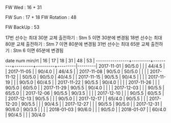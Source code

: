 FW Wed      : 16 + 31

FW Sun      : 17 + 18
FW Rotation : 48

FW BackUp   : 53

17번 선수는 최대 30분 교체 출전하기 : Stm 5 이면 30분에 변경됨
18번 선수는 최대 80분 교체 출전하기 : Stm 7 이면 80분에 변경됨
31번 선수는 최대 65분 교체 출전하기 : Stm 6 이면 65분에 변경됨

date num min/rt |    16   |    17   |    18   |    31   |    48   |    53   |
----------------+---------+---------+---------+---------+---------|---------|
2017-11-01      |  90/5.0 |         |         |  44/4.5 |         |
2017-11-05      |         |  90/4.0 |         |  46/4.5 |         |
2017-11-08      |  90/5.0 |  50/5.0 |         |         |         |
2017-11-12      |         |  50/5.0 |  90/5.0 |  40/4.5 |         |
2017-11-15      |  90/5.5 |  90/4.5 |         |         |         |
2017-11-19      |         |         |  90/5.0 |  60/4.5 |         |
2017-11-22      |  90/5.5 |  90/4.0 |         |         |         |
2017-11-26      |         |         |  90/5.0 |  60/5.0 |         |
2017-11-29      |  90/5.5 |  90/4.0 |         |         |         |
2017-12-03      |         |         |  90/5.5 |  65/5.0 |         |
2017-12-06      |  90/5.5 |  90/3.5 |         |         |         |
2017-12-10      |         |         |  90/5.5 |  60/5.5 |         |
2017-12-13      |  90/5.5 |         |         |  90/5.0 |         |
2017-12-17      |         |  65/4.0 |  90/5.5 |         |         |
2017-12-20      |  90/5.5 |         |         |  90/4.5 |         |
2017-12-27      |         |         |  90/5.5 |  90/5.0 |         |
2017-12-31      |  90/6.0 |  90/3.5 |         |         |         |
2018-01-03      |  90/6.0 |         |         |  90/5.0 |         |
2018-01-07      |         |  60/4.0 |  90/4.5 |         |         |  30/4.0

